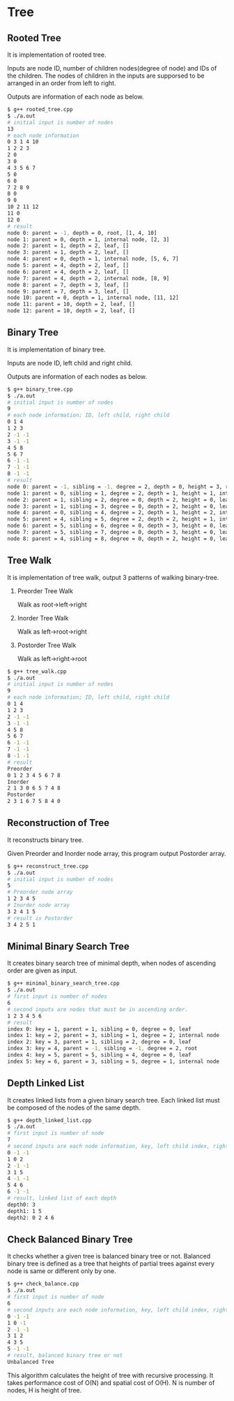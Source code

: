 # Tree

## Rooted Tree

It is implementation of rooted tree.

Inputs are node ID, number of children nodes(degree of node) and IDs of the children.
The nodes of children in the inputs are supporsed to be arranged in an order from left to right.

Outputs are information of each node as below.

```bash
$ g++ rooted_tree.cpp
$ ./a.out
# initial input is number of nodes
13
# each node information
0 3 1 4 10
1 2 2 3
2 0
3 0
4 3 5 6 7
5 0
6 0
7 2 8 9
8 0
9 0
10 2 11 12
11 0
12 0
# result
node 0: parent = -1, depth = 0, root, [1, 4, 10]
node 1: parent = 0, depth = 1, internal node, [2, 3]
node 2: parent = 1, depth = 2, leaf, []
node 3: parent = 1, depth = 2, leaf, []
node 4: parent = 0, depth = 1, internal node, [5, 6, 7]
node 5: parent = 4, depth = 2, leaf, []
node 6: parent = 4, depth = 2, leaf, []
node 7: parent = 4, depth = 2, internal node, [8, 9]
node 8: parent = 7, depth = 3, leaf, []
node 9: parent = 7, depth = 3, leaf, []
node 10: parent = 0, depth = 1, internal node, [11, 12]
node 11: parent = 10, depth = 2, leaf, []
node 12: parent = 10, depth = 2, leaf, []
```

## Binary Tree

It is implementation of binary tree.

Inputs are node ID, left child and right child.

Outputs are information of each nodes as below.

```bash
$ g++ binary_tree.cpp
$ ./a.out
# initial input is number of nodes
9
# each node information; ID, left child, right child
0 1 4
1 2 3
2 -1 -1
3 -1 -1
4 5 8
5 6 7
6 -1 -1
7 -1 -1
8 -1 -1
# result
node 0: parent = -1, sibling = -1, degree = 2, depth = 0, height = 3, root
node 1: parent = 0, sibling = 1, degree = 2, depth = 1, height = 1, internal node
node 2: parent = 1, sibling = 2, degree = 0, depth = 2, height = 0, leaf
node 3: parent = 1, sibling = 3, degree = 0, depth = 2, height = 0, leaf
node 4: parent = 0, sibling = 4, degree = 2, depth = 1, height = 2, internal node
node 5: parent = 4, sibling = 5, degree = 2, depth = 2, height = 1, internal node
node 6: parent = 5, sibling = 6, degree = 0, depth = 3, height = 0, leaf
node 7: parent = 5, sibling = 7, degree = 0, depth = 3, height = 0, leaf
node 8: parent = 4, sibling = 8, degree = 0, depth = 2, height = 0, leaf
```

## Tree Walk

It is implementation of tree walk, output 3 patterns of walking binary-tree.

1. Preorder Tree Walk

   Walk as root->left->right

2. Inorder Tree Walk

   Walk as left->root->right

3. Postorder Tree Walk

   Walk as left->right->root

```bash
$ g++ tree_walk.cpp
$ ./a.out
# initial input is number of nodes
9
# each node information; ID, left child, right child
0 1 4
1 2 3
2 -1 -1
3 -1 -1
4 5 8
5 6 7
6 -1 -1
7 -1 -1
8 -1 -1
# result
Preorder
0 1 2 3 4 5 6 7 8
Inorder
2 1 3 0 6 5 7 4 8
Postorder
2 3 1 6 7 5 8 4 0
```

## Reconstruction of Tree

It reconstructs binary tree.

Given Preorder and Inorder node array, this program output Postorder array.

```bash
$ g++ reconstruct_tree.cpp
$ ./a.out
# initial input is number of nodes
5
# Preorder node array
1 2 3 4 5
# Inorder node array
3 2 4 1 5
# result is Postorder
3 4 2 5 1
```

## Minimal Binary Search Tree

It creates binary search tree of minimal depth,
when nodes of ascending order are given as input.

```bash
$ g++ minimal_binary_search_tree.cpp
$ ./a.out
# first input is number of nodes
6
# second inputs are nodes that must be in ascending order.
1 2 3 4 5 6
# result
index 0: key = 1, parent = 1, sibling = 0, degree = 0, leaf
index 1: key = 2, parent = 3, sibling = 1, degree = 2, internal node
index 2: key = 3, parent = 1, sibling = 2, degree = 0, leaf
index 3: key = 4, parent = -1, sibling = -1, degree = 2, root
index 4: key = 5, parent = 5, sibling = 4, degree = 0, leaf
index 5: key = 6, parent = 3, sibling = 5, degree = 1, internal node
```

## Depth Linked List

It creates linked lists from a given binary search tree.
Each linked list must be composed of the nodes of the same depth.

```bash
$ g++ depth_linked_list.cpp
$ ./a.out
# first input is number of node
7
# second inputs are each node information, key, left child index, right child index
0 -1 -1
1 0 2
2 -1 -1
3 1 5
4 -1 -1
5 4 6
6 -1 -1
# result, linked list of each depth
depth0: 3
depth1: 1 5
depth2: 0 2 4 6
```

## Check Balanced Binary Tree

It checks whether a given tree is balanced binary tree or not.
Balanced binary tree is defined as a tree that heights of partial trees against every node is same or different only by one.

```bash
$ g++ check_balance.cpp
$ ./a.out
# first input is number of node
6
# second inputs are each node information, key, left child index, right child index
0 -1 -1
1 0 -1
2 -1 -1
3 1 2
4 3 5
5 -1 -1
# result, balanced binary tree or not
Unbalanced Tree
```

This algorithm calculates the height of tree with recursive processing.
It takes performance cost of O(N) and spatial cost of O(H).
N is number of nodes, H is height of tree.
